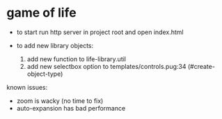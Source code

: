 game of life
===

* to start run http server in project root and open index.html

* to add new library objects:
    1. add new function to life-library.util
    2. add new selectbox option to templates/controls.pug:34 (#create-object-type) 

known issues:
* zoom is wacky (no time to fix)
* auto-expansion has bad performance